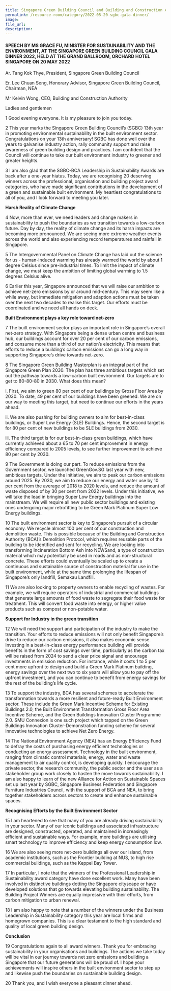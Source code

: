 ```yaml
---
title: Singapore Green Building Council and Building and Construction Authority Leadership in Sustainability Awards 2022 - Ms Grace Fu
permalink: /resource-room/category/2022-05-20-sgbc-gala-dinner/
image:
file_url:
description:
---
```

#### SPEECH BY MS GRACE FU, MINISTER FOR SUSTAINABILITY AND THE ENVIRONMENT, AT THE SINGAPORE GREEN BUILDING COUNCIL GALA DINNER 2022, HELD AT THE GRAND BALLROOM, ORCHARD HOTEL SINGAPORE ON 20 MAY 2022

Ar. Tang Kok Thye, President, Singapore Green Building Council

Er. Lee Chuan Seng, Honorary Advisor, Singapore Green Building Council, Chairman, NEA

Mr Kelvin Wong, CEO, Building and Construction Authority

Ladies and gentlemen

1	Good evening everyone. It is my pleasure to join you today. 

2	This year marks the Singapore Green Building Council’s (SGBC) 13th year in promoting environmental sustainability in the built environment sector. Congratulations on your 13th anniversary! SGBC has done well over the years to galvanise industry action, rally community support and raise awareness of green building design and practices. I am confident that the Council will continue to take our built environment industry to greener and greater heights.  

3	I am also glad that the SGBC-BCA Leadership in Sustainability Awards are back after a one-year hiatus. Today, we are recognising 20 deserving winners across the professional, organisation and building project award categories, who have made significant contributions in the development of a green and sustainable built environment. My heartiest congratulations to all of you, and I look forward to meeting you later.

**Harsh Reality of Climate Change**

4	Now, more than ever, we need leaders and change makers in sustainability to push the boundaries as we transition towards a low-carbon future. Day by day, the reality of climate change and its harsh impacts are becoming more pronounced. We are seeing more extreme weather events across the world and also experiencing record temperatures and rainfall in Singapore. 

5	The Intergovernmental Panel on Climate Change has laid out the science for us - human-induced warming has already warmed the world by about 1 degree Celsius since pre-industrial times. To limit the impact of climate change, we must keep the ambition of limiting global warming to 1.5 degrees Celsius alive.

6	Earlier this year, Singapore announced that we will raise our ambition to achieve net-zero emissions by or around mid-century. This may seem like a while away, but immediate mitigation and adaption actions must be taken over the next two decades to realise this target. Our efforts must be coordinated and we need all hands on deck.

**Built Environment plays a key role toward net-zero**

7	The built environment sector plays an important role in Singapore’s overall net-zero strategy. With Singapore being a dense urban centre and business hub, our buildings account for over 20 per cent of our carbon emissions, and consume more than a third of our nation’s electricity. This means that efforts to reduce a building’s carbon emissions can go a long way in supporting Singapore’s drive towards net-zero. 

8	The Singapore Green Building Masterplan is an integral part of the Singapore Green Plan 2030. The plan has three ambitious targets which set out the pathway towards a low-carbon built environment. Our targets are to get to 80-80-80 in 2030. What does this mean?

i.	First, we aim to green 80 per cent of our buildings by Gross Floor Area by 2030. To date, 49 per cent of our buildings have been greened. We are on our way to meeting this target, but need to continue our efforts in the years ahead. 

ii.	We are also pushing for building owners to aim for best-in-class buildings, or Super Low Energy (SLE) Buildings. Hence, the second target is for 80 per cent of new buildings to be SLE buildings from 2030. 

iii.	The third target is for our best-in-class green buildings, which have currently achieved about a 65 to 70 per cent improvement in energy efficiency compared to 2005 levels, to see further improvement to achieve 80 per cent by 2030. 

9	The Government is doing our part. To reduce emissions from the Government sector, we launched GreenGov.SG last year with new, ambitious targets. Under the initiative, we aim to peak our carbon emissions around 2025. By 2030, we aim to reduce our energy and water use by 10 per cent from the average of 2018 to 2020 levels, and reduce the amount of waste disposed of by 30 per cent from 2022 levels. Under this initiative, we will take the lead in bringing Super Low Energy buildings into the mainstream. We will require all new public sector buildings and existing ones undergoing major retrofitting to be Green Mark Platinum Super Low Energy buildings.

10	The built environment sector is key to Singapore’s pursuit of a circular economy. We recycle almost 100 per cent of our construction and demolition waste. This is possible because of the Building and Construction Authority (BCA)’s Demolition Protocol, which requires reusable parts of the building to be identified and sent for recycling. We are looking into transforming Incineration Bottom Ash into NEWSand, a type of construction material which may potentially be used in roads and as non-structural concrete. These efforts could eventually be scaled up to create a continuous and sustainable source of construction material for use in the built environment, while at the same time prolonging the lifespan of Singapore’s only landfill, Semakau Landfill. 

11	We are also looking to property owners to enable recycling of wastes. For example, we will require operators of industrial and commercial buildings that generate large amounts of food waste to segregate their food waste for treatment. This will convert food waste into energy, or higher value products such as compost or non-potable water. 

**Support for Industry in the green transition**

12	We will need the support and participation of the industry to make the transition. Your efforts to reduce emissions will not only benefit Singapore’s drive to reduce our carbon emissions, it also makes economic sense. Investing in a best-in-class energy performance building will provide benefits in the form of cost savings over time, particularly as the carbon tax will be raised from 2024 to send a clear price signal and encourage investments in emission reduction. For instance, while it costs 1 to 5 per cent more upfront to design and build a Green Mark Platinum building, energy savings over the next two to six years will allow you to pay off the upfront investment, and you can continue to benefit from energy savings for the rest of the building’s life cycle.

13	To support the industry, BCA has several schemes to accelerate the transformation towards a more resilient and future-ready Built Environment sector. These include the Green Mark Incentive Scheme for Existing Buildings 2.0, the Built Environment Transformation Gross Floor Area Incentive Scheme, and the Green Buildings Innovation Cluster Programme 2.0. SMU Connexion is one such project which tapped on the Green Buildings Innovation Cluster-Demonstration funding scheme for several innovative technologies to achieve Net Zero Energy. 

14	The National Environment Agency (NEA) has an Energy Efficiency Fund to defray the costs of purchasing energy efficient technologies or conducting an energy assessment. Technology in the built environment, ranging from climatic control materials, energy, water and waste management to air quality control, is developing quickly. I encourage the private sector, the research community, the public sector and the user as a stakeholder group work closely to hasten the move towards sustainability. I am also happy to learn of the new Alliance for Action on Sustainable Spaces set up last year by SGBC, Singapore Business Federation and Singapore Furniture Industries Council, with the support of BCA and NEA, to bring together stakeholders across sectors to create and enhance sustainable spaces.

**Recognising Efforts by the Built Environment Sector**

15	I am heartened to see that many of you are already driving sustainability in your sector. Many of our iconic buildings and associated infrastructure are designed, constructed, operated, and maintained in increasingly efficient and sustainable ways. For example, more buildings are utilising smart technology to improve efficiency and keep energy consumption low. 

16	We are also seeing more net-zero buildings all over our island, from academic institutions, such as the Frontier building at NUS, to high rise commercial buildings, such as the Keppel Bay Tower. 

17	In particular, I note that the winners of the Professional Leadership in Sustainability award category have done excellent work. Many have been involved in distinctive buildings dotting the Singapore cityscape or have developed solutions that go towards elevating building sustainability. The Building Project Winners are equally impressive with their efforts, from carbon mitigation to urban renewal. 

18	I am also happy to note that a number of the winners under the Business Leadership in Sustainability category this year are local firms and homegrown companies. This is a clear testament to the high standard and quality of local green building design. 

**Conclusion**

19	Congratulations again to all award winners. Thank you for embracing sustainability in your organisations and buildings. The actions we take today will be vital in our journey towards net zero emissions and building a Singapore that our future generations will be proud of. I hope your achievements will inspire others in the built environment sector to step up and likewise push the boundaries on sustainable building design. 

20	Thank you, and I wish everyone a pleasant dinner ahead. 

